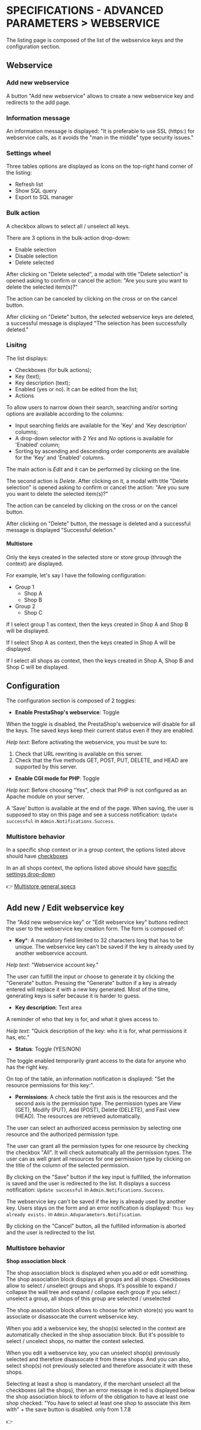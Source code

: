 # SPECIFICATIONS - ADVANCED PARAMETERS &gt; WEBSERVICE

The listing page is composed of the list of the webservice keys and the configuration section.


## Webservice

### Add new webservice

A button "Add new webservice" allows to create a new webservice key and redirects to the add page.

### Information message

An information message is displayed: "It is preferable to use SSL (https:) for webservice calls, as it avoids the "man in the middle" type security issues."

### Settings wheel

Three tables options are displayed as icons on the top-right hand corner of the listing: 

- Refresh list<br>
- Show SQL query<br>
- Export to SQL manager<br>

### Bulk action

A checkbox allows to select all / unselect all keys.

There are 3 options in the bulk-action drop-down:
- Enable selection
- Disable selection
- Delete selected

After clicking on "Delete selected", a modal with title "Delete selection" is opened asking to confirm or cancel the action: "Are you sure you want to delete the selected item(s)?"

The action can be canceled by clicking on the cross or on the cancel button.

After clicking on "Delete" button, the selected webservice keys are deleted, a successful message is displayed "The selection has been successfully deleted."

### Lisitng

The list displays:

- Checkboxes (for bulk actions);
- Key (text);
- Key description (text);
- Enabled (yes or no). It can be edited from the list;
- Actions

To allow users to narrow down their search, searching and/or sorting options are available according to the columns:

- Input searching fields are available for the 'Key' and 'Key description' columns;
- A drop-down selector with 2 _Yes_ and _No_ options is available for 'Enabled' column;
- Sorting by ascending and descending order components are available for the 'Key' and 'Enabled' columns.

The main action is _Edit_ and it can be performed by clicking on the line.

The second action is _Delete_. After clicking on it, a modal with title "Delete selection" is opened asking to confirm or cancel the action: "Are you sure you want to delete the selected item(s)?"

The action can be canceled by clicking on the cross or on the cancel button.

After clicking on "Delete" button, the message is deleted and a successful message is displayed "Successful deletion."

#### Multistore

Only the keys created in the selected store or store group (through the context) are displayed.

For example, let's say I have the following configuration:
- Group 1
  - Shop A
  - Shop B
- Group 2
  - Shop C

If I select group 1 as context, then the keys created in Shop A and Shop B will be displayed.

If I select Shop A as context, then the keys created in Shop A will be displayed.

If I select all shops as context, then the keys created in Shop A, Shop B and Shop C will be displayed.

## Configuration

The configuration section is composed of 2 toggles:

- **Enable PrestaShop's webservice**: Toggle

When the toggle is disabled, the PrestaShop's webservice will disable for all the keys. The saved keys keep their current status even if they are enabled. 

_Help text_: 
Before activating the webservice, you must be sure to:
1. Check that URL rewriting is available on this server.
2. Check that the five methods GET, POST, PUT, DELETE, and HEAD are supported by this server.

- **Enable CGI mode for PHP**: Toggle

_Help text_: 
Before choosing "Yes", check that PHP is not configured as an Apache module on your server.

A 'Save' button is available at the end of the page. When saving, the user is supposed to stay on this page and see a success notification: `Update successful` in `Admin.Notifications.Success`.

### Multistore behavior

In a specific shop context or in a group context, the options listed above should have [checkboxes](https://github.com/PrestaShop/PrestaShop/issues/19359) 

In an all shops context, the options listed above should have [specific settings drop-down](https://github.com/PrestaShop/PrestaShop/issues/19312)

:point_right: [Multistore general specs](../../../multistoregeneralspecs.md)

## Add new / Edit webservice key

The "Add new webservice key" or "Edit webservice key" buttons redirect the user to the webservice key creation form. The form is composed of:

- **Key***: A mandatory field limited to 32 characters long that has to be unique. The webservice key can't be saved if the key is already used by another webservice account.

_Help text_: "Webservice account key."

The user can fulfill the input or choose to generate it by clicking the "Generate" button. Pressing the "Generate" button if a key is already entered will replace it with a new key generated.
Most of the time, generating keys is safer because it is harder to guess.

- **Key description**: Text area

A reminder of who that key is for, and what it gives access to.

_Help text_: "Quick description of the key: who it is for, what permissions it has, etc."

- **Status**: Toggle (YES/NON)

The toggle enabled temporarily grant access to the data for anyone who has the right key.

On top of the table, an information notification is displayed: "Set the resource permissions for this key:".

- **Permissions**: A check table
the first axis is the resources and the second axis is the permission type.
The permission types are View (GET), Modify (PUT), Add (POST), Delete (DELETE), and	Fast view (HEAD).
The resources are retrieved automatically.

The user can select an authorized access permission by selecting one resource and the authorized permission type. 

The user can grant all the permission types for one resource by checking the checkbox "All". It will check automatically all the permission types.
The user can as well grant all resources for one permission type by clicking on the title of the column of the selected permission.


By clicking on the "Save" button if the key input is fulfilled, the information is saved and the user is redirected to the list. It displays a success notification: `Update successful` in `Admin.Notifications.Success`.

The webservice key can't be saved if the key is already used by another key. Users stays on the form and an error notification is displayed: `This key already exists.` in `Admin.Advparameters.Notification`.

By clicking on the "Cancel" button, all the fulfilled information is aborted and the user is redirected to the list. 


### Multistore behavior

**Shop association block**

The shop association block is displayed when you add or edit something.
The shop association block displays all groups and all shops.
Checkboxes allow to select / unselect groups and shops.
It's possible to expand / collapse the wall tree and expand / collapse each group
If you select / unselect a group, all shops of this group are selected / unselected

The shop association block allows to choose for which store(s) you want to associate or disassocate the current webservice key.

When you add a webservice key, the shop(s) selected in the context are automatically checked in the shop association block.
But it's possible to select / uncelect shops, no matter the context selected.

When you edit a webservice key, you can unselect shop(s) previously selected and therefore disassocate it from these shops.
And you can also, select shop(s) not previously selected and therefore associate it with these shops.

Selecting at least a shop is mandatory, if the merchant unselect all the checkboxes (all the shops), then an error message in red is displayed below the shop association block to inform of the obligation to have at least one shop checked: "You have to select at least one shop to associate this item with" + the save button is disabled. only from 1.7.8

:point_right: [](../../../multistoregeneralspecs.md#shop-association-block)


